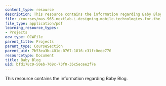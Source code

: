 ```yaml
---
content_type: resource
description: This resource contains the information regarding Baby Blog.
file: /courses/mas-965-nextlab-i-designing-mobile-technologies-for-the-next-billion-users-fall-2008/bfd178c950eb769c73f035c5ecee2f7e_MITMAS_965F08_baby_m1.pdf
file_type: application/pdf
learning_resource_types:
- Projects
ocw_type: OCWFile
parent_title: Projects
parent_type: CourseSection
parent_uid: 7b53ea3b-401e-0767-1816-c31fc0eee770
resourcetype: Document
title: Baby Blog
uid: bfd178c9-50eb-769c-73f0-35c5ecee2f7e
---
```

This resource contains the information regarding Baby Blog.

